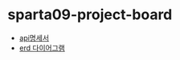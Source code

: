# sparta09-project-board
* [api명세서](https://docs.google.com/spreadsheets/d/1ZDD5eHbfIcoQri37fmk7OmVPeSwSEOyQMG-CVfNH20Q/edit?gid=564540372#gid=564540372)
* [erd 다이어그램](https://github.com/yuni02/sparta09-project-board/blob/feature/%239-db/document/sparta-board-erd.svg)
